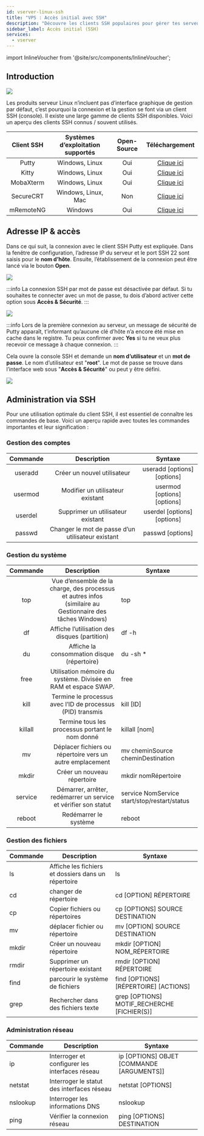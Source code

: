```yaml
---
id: vserver-linux-ssh
title: "VPS : Accès initial avec SSH"
description: "Découvre les clients SSH populaires pour gérer tes serveurs Linux via console et apprends à te connecter en toute sécurité avec Putty → En savoir plus maintenant"
sidebar_label: Accès initial (SSH)
services:
  - vserver
---
```


import InlineVoucher from '@site/src/components/InlineVoucher';

## Introduction

![](https://screensaver01.zap-hosting.com/index.php/s/TYEHE38gNQoFjBx/download/ssh_connect.gif)

Les produits serveur Linux n’incluent pas d’interface graphique de gestion par défaut, c’est pourquoi la connexion et la gestion se font via un client SSH (console). Il existe une large gamme de clients SSH disponibles. Voici un aperçu des clients SSH connus / souvent utilisés. 



| Client SSH | Systèmes d’exploitation supportés | Open-Source |                           Téléchargement                           |
| :--------: | :--------------------------: | :---------: | :----------------------------------------------------------: |
|   Putty    |        Windows, Linux        |     Oui      |               [Clique ici](https://www.putty.org/)                |
|   Kitty    |        Windows, Linux        |     Oui      |        [Clique ici](http://www.9bis.net/kitty/)                   |
| MobaXterm  |        Windows, Linux        |     Oui      |           [Clique ici](https://mobaxterm.mobatek.net/)            |
| SecureCRT  |     Windows, Linux, Mac      |    Non     | [Clique ici](https://www.vandyke.com/cgi-bin/releases.php?product=securecrt) |
| mRemoteNG  |           Windows            |     Oui      |           [Clique ici](https://mremoteng.org/download)            |


<InlineVoucher />

## Adresse IP & accès

Dans ce qui suit, la connexion avec le client SSH Putty est expliquée. Dans la fenêtre de configuration, l’adresse IP du serveur et le port SSH 22 sont saisis pour le **nom d’hôte**. Ensuite, l’établissement de la connexion peut être lancé via le bouton **Open**.



![](https://screensaver01.zap-hosting.com/index.php/s/wyfbo8dENbX3T9E/preview)



:::info
La connexion SSH par mot de passe est désactivée par défaut. Si tu souhaites te connecter avec un mot de passe, tu dois d’abord activer cette option sous **Accès & Sécurité**.
:::



![](https://screensaver01.zap-hosting.com/index.php/s/N7ZL8MZfe55T7zR/preview)



:::info
Lors de la première connexion au serveur, un message de sécurité de Putty apparaît, t’informant qu’aucune clé d’hôte n’a encore été mise en cache dans le registre. Tu peux confirmer avec **Yes** si tu ne veux plus recevoir ce message à chaque connexion. 
:::

 

Cela ouvre la console SSH et demande un **nom d’utilisateur** et un **mot de passe**. Le nom d’utilisateur est "**root**". Le mot de passe se trouve dans l’interface web sous "**Accès & Sécurité**" ou peut y être défini.



![](https://screensaver01.zap-hosting.com/index.php/s/X8ykHmkYFa826aM/preview)





## Administration via SSH

Pour une utilisation optimale du client SSH, il est essentiel de connaître les commandes de base. Voici un aperçu rapide avec toutes les commandes importantes et leur signification :


### Gestion des comptes

| Commande  |                Description                |            Syntaxe            |
| :-----: | :----------------------------------------: | :--------------------------: |
| useradd |          Créer un nouvel utilisateur          | useradd [options] [options] |
| usermod |      Modifier un utilisateur existant       | usermod [options] [options] |
| userdel |        Supprimer un utilisateur existant        | userdel [options] [options] |
| passwd  | Changer le mot de passe d’un utilisateur existant |      passwd [options]       |



### Gestion du système

| Commande  |                         Description                         | Syntaxe                                       |
| :-----: | :----------------------------------------------------------: | -------------------------------------------- |
|   top   | Vue d’ensemble de la charge, des processus et autres infos (similaire au Gestionnaire des tâches Windows)  | top                                          |
|   df    |            Affiche l’utilisation des disques (partition)            | df -h                                        |
|   du    |          Affiche la consommation disque (répertoire)           | du -sh *                                     |
|  free   | Utilisation mémoire du système. Divisée en RAM et espace SWAP. | free                                         |
|  kill   |  Termine le processus avec l’ID de processus (PID) transmis   | kill [ID]                                    |
| killall |        Termine tous les processus portant le nom donné        | killall [nom]                               |
|   mv    |       Déplacer fichiers ou répertoire vers un autre emplacement        | mv cheminSource cheminDestination                        |
|  mkdir  |                    Créer un nouveau répertoire                    | mkdir nomRépertoire                          |
| service |    Démarrer, arrêter, redémarrer un service et vérifier son statut     | service NomService start/stop/restart/status |
| reboot  |                      Redémarrer le système                        | reboot                                       |



### Gestion des fichiers

| Commande | Description | Syntaxe
| ------ | ------------------------------------------ | ---------------------------------------- |
| ls | Affiche les fichiers et dossiers dans un répertoire | ls |
| cd | changer de répertoire | cd [OPTION] RÉPERTOIRE |
| cp | Copier fichiers ou répertoires | cp [OPTIONS] SOURCE DESTINATION |
| mv | déplacer fichier ou répertoire | mv [OPTION] SOURCE DESTINATION |
| mkdir | Créer un nouveau répertoire | mkdir [OPTION] NOM_RÉPERTOIRE |
| rmdir | Supprimer un répertoire existant | rmdir [OPTION] RÉPERTOIRE
| find | parcourir le système de fichiers | find [OPTIONS] [RÉPERTOIRE] [ACTIONS] |
| grep | Rechercher dans des fichiers texte | grep [OPTIONS] MOTIF_RECHERCHE [FICHIER(S)] |



### Administration réseau

| Commande | Description | Syntaxe
| -------- | ------------------------------------------------- | ----------------------------------------- |
| ip | Interroger et configurer les interfaces réseau | ip [OPTIONS] OBJET [COMMANDE [ARGUMENTS]] |
| netstat | Interroger le statut des interfaces réseau | netstat [OPTIONS] |
| nslookup | Interroger les informations DNS | nslookup |
| ping | Vérifier la connexion réseau | ping [OPTIONS] DESTINATION


<InlineVoucher />